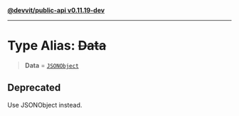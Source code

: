 [**@devvit/public-api v0.11.19-dev**](../README.md)

---

# Type Alias: ~~Data~~

> **Data** = [`JSONObject`](JSONObject.md)

## Deprecated

Use JSONObject instead.
